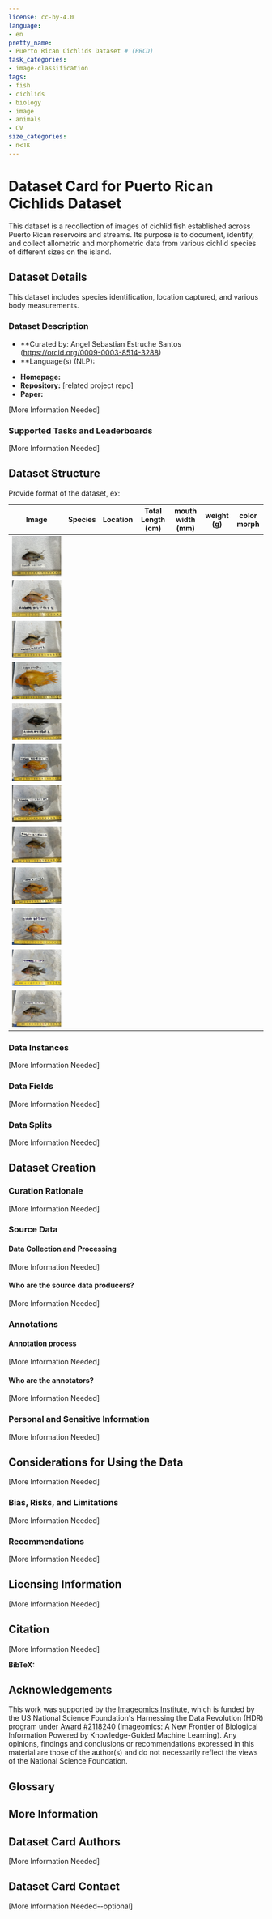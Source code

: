 ```yaml
---
license: cc-by-4.0
language:
- en
pretty_name: 
- Puerto Rican Cichlids Dataset # (PRCD)
task_categories:
- image-classification 
tags:
- fish
- cichlids 
- biology
- image
- animals
- CV
size_categories: 
- n<1K
---
```


<!--

NOTE: Add more tags (your particular animal, type of model and use-case, etc.).

As with your GitHub Project repo, it is important to choose an appropriate license for your dataset. The default license is [CC0](https://creativecommons.org/publicdomain/zero/1.0/) (public domain dedication, see [Dryad's explanation of why to use CC0](https://blog.datadryad.org/2023/05/30/good-data-practices-removing-barriers-to-data-reuse-with-cc0-licensing/)). Alongside the appropriate stakeholders (eg., your PI, co-authors), select a license that is [Open Source Initiative](https://opensource.org/licenses) (OSI) compliant.
For more information on how to choose a license and why it matters, see [Choose A License](https://choosealicense.com) and [A Quick Guide to Software Licensing for the Scientist-Programmer](https://doi.org/10.1371/journal.pcbi.1002598) by A. Morin, et al.
See the [Imageomics policy for licensing](https://imageomics.github.io/Imageomics-guide/wiki-guide/Digital-products-release-licensing-policy/) for more information.

See more options for the above information by clicking "edit dataset card" on your repo.

Fill in as much information as you can at each location that says "More information needed".
-->

<!--
Image with caption (jpg or png):
|![Figure #](https://huggingface.co/datasets/imageomics/<data-repo>/resolve/main/<filepath>)|
|:--|
|**Figure #.** [Image of <>](https://huggingface.co/datasets/imageomics/<data-repo>/raw/main/<filepath>) <caption description>.|
-->

<!--
Notes on styling:

To render LaTex in your README, wrap the code in `\\(` and `\\)`. Example: \\(\frac{1}{2}\\)

Escape underscores ("_") with a "\". Example: image\_RGB
-->

# Dataset Card for Puerto Rican Cichlids Dataset

This dataset is a recollection of images of cichlid fish established across Puerto Rican reservoirs and streams. Its purpose is to document, identify, and collect allometric and morphometric data from various cichlid species of different sizes on the island. 
<!-- Provide a quick summary of what the dataset is or can be used for. --> 

## Dataset Details
This dataset includes species identification, location captured, and various body measurements. 

### Dataset Description

- **Curated by: Angel Sebastian Estruche Santos (https://orcid.org/0009-0003-8514-3288)
- **Language(s) (NLP): 
<!-- Provide the basic links for the dataset. These will show up on the sidebar to the right of your dataset card ("Curated by" too). -->
- **Homepage:** 
- **Repository:** [related project repo]
- **Paper:** 


<!-- Provide a longer summary of what this dataset is. -->
[More Information Needed]

<!--This dataset card aims to be a base template for new datasets. It has been generated using [this raw template](https://github.com/huggingface/huggingface_hub/blob/main/src/huggingface_hub/templates/datasetcard_template.md?plain=1), and further altered to suit Imageomics Institute needs.-->


### Supported Tasks and Leaderboards
[More Information Needed]

<!-- Provide benchmarking results -->


## Dataset Structure

<!-- This section provides a description of the dataset fields, and additional information about the dataset structure such as criteria used to create the splits, relationships between data points, etc. -->

 Provide format of the dataset, ex:


| Image          | Species        | Location | Total Length (cm) | mouth width (mm) | weight (g) | color morph| 
| -------------- | -------------- |-------------- | -------------- | -------------- | -------------- | -------------- |
| ![](images/IMG_7820.jpeg) |     |
| ![](images/IMG_7821.jpeg) |     |
| ![](images/IMG_7822.jpeg) |     |
| ![](images/IMG_7823.jpeg) |
| ![](images/IMG_7826.jpeg) |
| ![](images/IMG_7828.jpeg) |
| ![](images/IMG_7829.jpeg) |
| ![](images/IMG_7830.jpeg) |
| ![](images/IMG_7832.jpeg) |
| ![](images/IMG_7833.jpeg) |
| ![](images/IMG_7834.jpeg) |
| ![](images/IMG_7835.jpeg) |


### Data Instances
[More Information Needed]

<!--
Describe data files

Ex: All images are named <img_id>.png, each within a folder named for the species. They are 1024 x 1024, and the color has been standardized using <link to color standardization package>.
-->

### Data Fields
[More Information Needed]
<!--
Describe the types of the data files or the columns in a CSV with metadata.

Ex: 
**metadata.csv**:
  - `img_id`: Unique identifier for the dataset. 
  - `specimen_id`: ID of specimen in the image, provided by museum data source. There are multiple images of a single specimen.
  - `species`: Species of the specimen in the image. There are N different species of <genus> of <animal>.
  - `view`: View of the specimen in the image (e.g., `ventral` or `dorsal` OR `top` or `bottom`, etc.; specify options where reasonable).
  - `file_name`: Relative path to image from the root of the directory (`<species>/<img_id>.png`); allows for image to be displayed in the dataset viewer alongside its associated metadata.
-->

### Data Splits
[More Information Needed]
<!--
Give your train-test splits for benchmarking; could be as simple as "split is indicated by the `split` column in the metadata file: `train`, `val`, or `test`." Or perhaps this is just the training dataset and other datasets were used for testing (you may indicate which were used).
-->

## Dataset Creation

### Curation Rationale
[More Information Needed]
<!-- Motivation for the creation of this dataset. For instance, what you intended to study and why that required curation of a new dataset (or if it's newly collected data and why the data was collected (intended use)), etc. -->

### Source Data

<!-- This section describes the source data (e.g., news text and headlines, social media posts, translated sentences, ...). As well as an original source it was created from (e.g., sampling from Zenodo records, compiling images from different aggregators, etc.) -->

#### Data Collection and Processing
[More Information Needed]
<!-- This section describes the data collection and processing process such as data selection criteria, filtering and normalization methods, re-sizing of images, tools and libraries used, etc. 
This is what _you_ did to it following collection from the original source; it will be overall processing if you collected the data initially.
-->

#### Who are the source data producers?
[More Information Needed]
<!-- This section describes the people or systems who originally created the data.

Ex: This dataset is a collection of images taken of the butterfly collection housed at the Ohio State University Museum of Biological Diversity. The associated labels and metadata are the information provided with the collection from biologists that study butterflies and supplied the specimens to the museum.
 -->


### Annotations
<!-- 
If the dataset contains annotations which are not part of the initial data collection, use this section to describe them. 

Ex: We standardized the taxonomic labels provided by the various data sources to conform to a uniform 7-rank Linnean structure. (Then, under annotation process, describe how this was done: Our sources used different names for the same kingdom (both _Animalia_ and _Metazoa_), so we chose one for all (_Animalia_). -->

#### Annotation process
[More Information Needed]
<!-- This section describes the annotation process such as annotation tools used, the amount of data annotated, annotation guidelines provided to the annotators, interannotator statistics, annotation validation, etc. -->

#### Who are the annotators?
[More Information Needed]
<!-- This section describes the people or systems who created the annotations. -->

### Personal and Sensitive Information
[More Information Needed]
<!-- 
For instance, if your data includes people or endangered species. -->


## Considerations for Using the Data
[More Information Needed]
<!--
Things to consider while working with the dataset. For instance, maybe there are hybrids and they are labeled in the `hybrid_stat` column, so to get a subset without hybrids, subset to all instances in the metadata file such that `hybrid_stat` is _not_ "hybrid".
-->

### Bias, Risks, and Limitations
[More Information Needed]
<!-- This section is meant to convey both technical and sociotechnical limitations. Could also address misuse, malicious use, and uses that the dataset will not work well for.-->

<!-- For instance, if your data exhibits a long-tailed distribution (and why). -->

### Recommendations
[More Information Needed]
<!-- This section is meant to convey recommendations with respect to the bias, risk, and technical limitations. -->

## Licensing Information
[More Information Needed]

<!-- See notes at top of file about selecting a license. 
If you choose CC0: This dataset is dedicated to the public domain for the benefit of scientific pursuits. We ask that you cite the dataset and journal paper using the below citations if you make use of it in your research.

Be sure to note different licensing of images if they have a different license from the compilation.
ex: 
The data (images and text) contain a variety of licensing restrictions mostly within the CC family. Each image and text in this dataset is provided under the least restrictive terms allowed by its licensing requirements as provided to us (i.e, we impose no additional restrictions past those specified by licenses in the license file).

EOL images contain a variety of licenses ranging from [CC0](https://creativecommons.org/publicdomain/zero/1.0/) to [CC BY-NC-SA](https://creativecommons.org/licenses/by-nc-sa/4.0/).
For license and citation information by image, see our [license file](https://huggingface.co/datasets/imageomics/treeoflife-10m/blob/main/metadata/licenses.csv).

This dataset (the compilation) has been marked as dedicated to the public domain by applying the [CC0 Public Domain Waiver](https://creativecommons.org/publicdomain/zero/1.0/). However, images may be licensed under different terms (as noted above).
-->

## Citation
[More Information Needed]

**BibTeX:**
<!--
If you want to include BibTex, replace "<>"s with your info 

**Data**
```
@misc{<ref_code>,
  author = {<author1 and author2>},
  title = {<title>},
  year = {<year>},
  url = {https://huggingface.co/datasets/imageomics/<dataset_name>},
  doi = {<doi once generated>},
  publisher = {Hugging Face}
}
```

-for an associated paper:
**Paper**
```
@article{<ref_code>,
  title    = {<title>},
  author   = {<author1 and author2>},
  journal  = {<journal_name>},
  year     =  <year>,
  url      = {<DOI_URL>},
  doi      = {<DOI>}
}
```
-->

<!---
If the data is modified from another source, add the following. 

Please be sure to also cite the original data source(s):
<citation>
-->


## Acknowledgements

This work was supported by the [Imageomics Institute](https://imageomics.org), which is funded by the US National Science Foundation's Harnessing the Data Revolution (HDR) program under [Award #2118240](https://www.nsf.gov/awardsearch/showAward?AWD_ID=2118240) (Imageomics: A New Frontier of Biological Information Powered by Knowledge-Guided Machine Learning). Any opinions, findings and conclusions or recommendations expressed in this material are those of the author(s) and do not necessarily reflect the views of the National Science Foundation.

<!-- You may also want to credit the source of your data, i.e., if you went to a museum or nature preserve to collect it. -->

## Glossary 

<!-- [optional] If relevant, include terms and calculations in this section that can help readers understand the dataset or dataset card. -->

## More Information 

<!-- [optional] Any other relevant information that doesn't fit elsewhere. -->

## Dataset Card Authors 

[More Information Needed]

## Dataset Card Contact

[More Information Needed--optional]
<!-- Could include who to contact with questions, but this is also what the "Discussions" tab is for. -->
